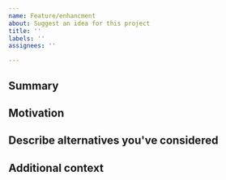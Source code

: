 ```yaml
---
name: Feature/enhancment
about: Suggest an idea for this project
title: ''
labels: ''
assignees: ''

---
```


## Summary
<!-- One paragraph explanation of the feature. -->

## Motivation
<!-- Why are we doing this? What use cases does it support? What is the expected outcome? -->

## Describe alternatives you've considered
<!-- A clear and concise description of the alternative solutions you've considered. Be sure to explain why Atom's existing customizability isn't suitable for this feature. -->

## Additional context
<!-- Add any other context or screenshots about the feature request here. -->
